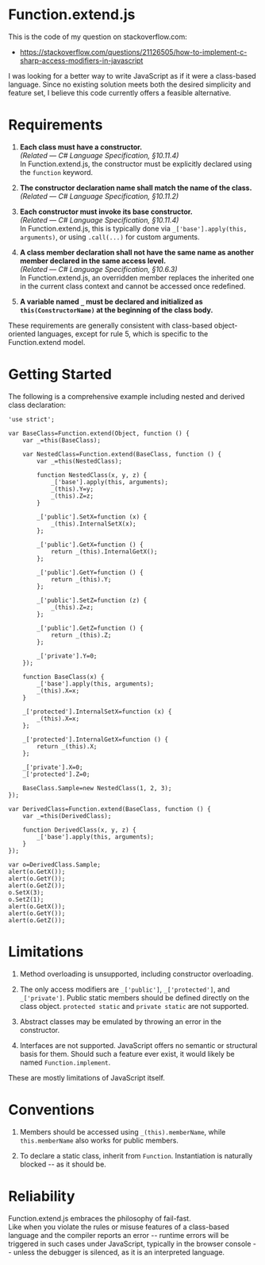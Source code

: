 # Function.extend.js
This is the code of my question on stackoverflow.com:

* https://stackoverflow.com/questions/21126505/how-to-implement-c-sharp-access-modifiers-in-javascript

I was looking for a better way to write JavaScript as if it were a class-based language. Since no existing solution meets both the desired simplicity and feature set, I believe this code currently offers a feasible alternative.

# Requirements

1. **Each class must have a constructor.**  
   *(Related — C# Language Specification, §10.11.4)*  
   In Function.extend.js, the constructor must be explicitly declared using the `function` keyword.

2. **The constructor declaration name shall match the name of the class.**  
   *(Related — C# Language Specification, §10.11.2)*

3. **Each constructor must invoke its base constructor.**  
   *(Related — C# Language Specification, §10.11.4)*  
   In Function.extend.js, this is typically done via `_['base'].apply(this, arguments)`, or using `.call(...)` for custom arguments.

4. **A class member declaration shall not have the same name as another member declared in the same access level.**  
   *(Related — C# Language Specification, §10.6.3)*  
   In Function.extend.js, an overridden member replaces the inherited one in the current class context and cannot be accessed once redefined.

5. **A variable named `_` must be declared and initialized as `this(ConstructorName)` at the beginning of the class body.**

These requirements are generally consistent with class-based object-oriented languages, except for rule 5, which is specific to the Function.extend model.

# Getting Started
The following is a comprehensive example including nested and derived class declaration:

	'use strict';

	var BaseClass=Function.extend(Object, function () {
		var _=this(BaseClass);

		var NestedClass=Function.extend(BaseClass, function () {
			var _=this(NestedClass);

			function NestedClass(x, y, z) {
				_['base'].apply(this, arguments);
				_(this).Y=y;
				_(this).Z=z;
			}

			_['public'].SetX=function (x) {
				_(this).InternalSetX(x);
			};

			_['public'].GetX=function () {
				return _(this).InternalGetX();
			};

			_['public'].GetY=function () {
				return _(this).Y;
			};

			_['public'].SetZ=function (z) {
				_(this).Z=z;
			};

			_['public'].GetZ=function () {
				return _(this).Z;
			};

			_['private'].Y=0;
		});

		function BaseClass(x) {
			_['base'].apply(this, arguments);
			_(this).X=x;
		}

		_['protected'].InternalSetX=function (x) {
			_(this).X=x;
		};

		_['protected'].InternalGetX=function () {
			return _(this).X;
		};

		_['private'].X=0;
		_['protected'].Z=0;

		BaseClass.Sample=new NestedClass(1, 2, 3);
	});

	var DerivedClass=Function.extend(BaseClass, function () {
		var _=this(DerivedClass);

		function DerivedClass(x, y, z) {
			_['base'].apply(this, arguments);
		}
	});

	var o=DerivedClass.Sample;
	alert(o.GetX());
	alert(o.GetY());
	alert(o.GetZ());
	o.SetX(3);
	o.SetZ(1);
	alert(o.GetX());
	alert(o.GetY());
	alert(o.GetZ());

# Limitations

1. Method overloading is unsupported, including constructor overloading.

2. The only access modifiers are `_['public']`, `_['protected']`, and `_['private']`. Public static members should be defined directly on the class object. `protected static` and `private static` are not supported.

3. Abstract classes may be emulated by throwing an error in the constructor.

4. Interfaces are not supported. JavaScript offers no semantic or structural basis for them. Should such a feature ever exist, it would likely be named `Function.implement`.

These are mostly limitations of JavaScript itself.

# Conventions

1. Members should be accessed using `_(this).memberName`, while `this.memberName` also works for public members. 

2. To declare a static class, inherit from `Function`. Instantiation is naturally blocked -- as it should be.

# Reliability

Function.extend.js embraces the philosophy of fail-fast.  
Like when you violate the rules or misuse features of a class-based language and the compiler reports an error -- runtime errors will be triggered in such cases under JavaScript, typically in the browser console -- unless the debugger is silenced, as it is an interpreted language.
